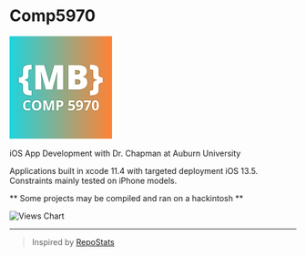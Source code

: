 # Comp5970

![App Icon](https://github.com/MatthewBentz/Comp5970/blob/master/Assignment1a-mlb0119/Assignment1a-mlb0119/Assets.xcassets/AppIcon.appiconset/180.png)

iOS App Development with Dr. Chapman at Auburn University

Applications built in xcode 11.4 with targeted deployment iOS 13.5.
Constraints mainly tested on iPhone models.

** Some projects may be compiled and ran on a hackintosh **

<!-- Deprecated -->
<!-- ![Views Chart](https://repostatscharts.s3.us-east-2.amazonaws.com/MatthewsRepos/Comp5970_ViewsChart.png#gh-dark-mode-only) -->
<!-- ![Views Chart](https://repostatscharts.s3.us-east-2.amazonaws.com/MatthewsRepos/Comp5970_ViewsChart_Dark.png#gh-light-mode-only) -->

<picture>
  <source media="(prefers-color-scheme: dark)" srcset="https://repostatscharts.s3.us-east-2.amazonaws.com/MatthewsRepos/Comp5970_ViewsChart_Dark.png">
  <source media="(prefers-color-scheme: light)" srcset="https://repostatscharts.s3.us-east-2.amazonaws.com/MatthewsRepos/Comp5970_ViewsChart.png">
  <img alt="Views Chart" src="https://repostatscharts.s3.us-east-2.amazonaws.com/MatthewsRepos/Comp5970_ViewsChart.png">
</picture>

---

> Inspired by [RepoStats](https://github.com/wumphlett/repostats)
